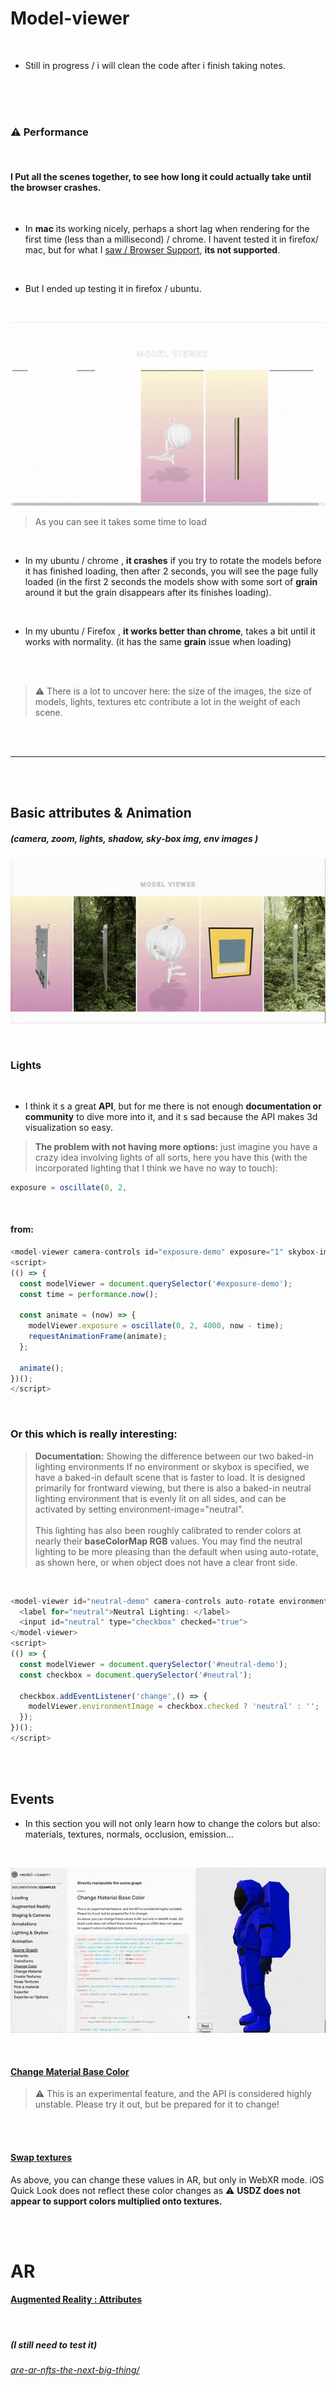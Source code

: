 # Model-viewer

<br>

- Still in progress / i will clean the code after i finish taking notes.

<br>
<br>
<br>

### ⚠️ Performance

<br>

#### I Put all the scenes together, to see how long it could actually take until the browser crashes.

<br>

- In **mac** its working nicely, perhaps a short lag when rendering for the first time (less than a millisecond) / chrome. I havent tested it in firefox/ mac, but for what I [saw / Browser Support](https://modelviewer.dev/), **its not supported**.

<br>

- But I ended up testing it in firefox / ubuntu.

<br>

[<img src="./readme-img/grain-chrome-ubuntu.gif"/>]()

> As you can see it takes some time to load

<br>

- In my ubuntu / chrome , **it crashes** if you try to rotate the models before it has finished loading, then after 2 seconds, you will see the page fully loaded (in the first 2 seconds the models show with some sort of **grain** around it but the grain disappears after its finishes loading).

<br>

- In my ubuntu / Firefox , **it works better than chrome**, takes a bit until it works with normality.
  (it has the same **grain** issue when loading)

<br>
<br>

> ⚠️ There is a lot to uncover here: the size of the images, the size of models, lights, textures etc contribute a lot in the weight of each scene.

  <br>
  <br>

---

  <br>
  <br>

## Basic attributes & Animation

##### (camera, zoom, lights, shadow, sky-box img, env images )

[<img src="./readme-img/model-viewer_preview1.gif"/>]()

<br>

### Lights

<br>

- I think it s a great **API**, but for me there is not enough **documentation or community** to dive more into it, and it s sad because the API makes 3d visualization so easy.

> **The problem with not having more options:** just imagine you have a crazy idea involving lights of all sorts, here you have this (with the incorporated lighting that I think we have no way to touch):

```javascript
exposure = oscillate(0, 2,
```

<br>

#### from:

```javascript
<model-viewer camera-controls id="exposure-demo" exposure="1" skybox-image="../../shared-assets/environments/spruit_sunrise_1k_HDR.hdr" alt="A 3D model of a sphere reflecting a sunrise at varying exposure" src="../../shared-assets/models/reflective-sphere.gltf"></model-viewer>
<script>
(() => {
  const modelViewer = document.querySelector('#exposure-demo');
  const time = performance.now();

  const animate = (now) => {
    modelViewer.exposure = oscillate(0, 2, 4000, now - time);
    requestAnimationFrame(animate);
  };

  animate();
})();
</script>

```

<br>

### Or this which is really interesting:

> **Documentation:** Showing the difference between our two baked-in lighting environments
> If no environment or skybox is specified, we have a baked-in default scene that is faster to load. It is designed primarily for frontward viewing, but there is also a baked-in neutral lighting environment that is evenly lit on all sides, and can be activated by setting environment-image="neutral". <br><br> This lighting has also been roughly calibrated to render colors at nearly their **baseColorMap RGB** values. You may find the neutral lighting to be more pleasing than the default when using auto-rotate, as shown here, or when object does not have a clear front side.

<br>

```javascript
<model-viewer id="neutral-demo" camera-controls auto-rotate environment-image="neutral" alt="A 3D model of a kitchen mixer" src="../../assets/ShopifyModels/Mixer.glb">
  <label for="neutral">Neutral Lighting: </label>
  <input id="neutral" type="checkbox" checked="true">
</model-viewer>
<script>
(() => {
  const modelViewer = document.querySelector('#neutral-demo');
  const checkbox = document.querySelector('#neutral');

  checkbox.addEventListener('change',() => {
    modelViewer.environmentImage = checkbox.checked ? 'neutral' : '';
  });
})();
</script>
```

<br>
<br>

## Events

- In this section you will not only learn how to change the colors but also: materials, textures, normals, occlusion, emission...

<br>

[<img src="./readme-img/change-color-preview.gif"/>]()

<br>

#### [Change Material Base Color](https://modelviewer.dev/examples/scenegraph/#swapTextures)

> ⚠️ This is an experimental feature, and the API is considered highly unstable. Please try it out, but be prepared for it to change!

<br>
<br>

#### [Swap textures](https://modelviewer.dev/examples/scenegraph/#swapTextures)

As above, you can change these values in AR, but only in WebXR mode. iOS Quick Look does not reflect these color changes as ⚠️ **USDZ does not appear to support colors multiplied onto textures.**

<br>
<br>

# AR

#### [Augmented Reality : Attributes](https://modelviewer.dev/docs/#augmentedreality-attributes)

<br>

##### (I still need to test it)

###### [are-ar-nfts-the-next-big-thing/](https://artlabs.ai/blog/are-ar-nfts-the-next-big-thing/)
